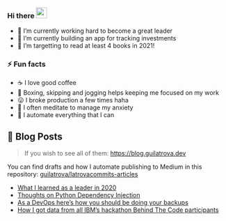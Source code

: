 ### Hi there <a href="https://www.gautamkrishnar.com/"><img src="https://media.giphy.com/media/hvRJCLFzcasrR4ia7z/giphy.gif" width="25px"></a>

- 🎯 I’m currently working hard to become a great leader
- 💱 I’m currently building an app for tracking investments
- 🌱 I’m targetting to read at least 4 books in 2021!

### ⚡ Fun facts

- ☕ I love good coffee
- 🥊 Boxing, skipping and jogging helps keeping me focused on my work
- 😛 I broke production a few times haha
- 🧘 I often meditate to manage my anxiety
- 🤖 I automate everything that I can


## 📝 Blog Posts

> If you wish to see all of them: https://blog.guilatrova.dev

You can find drafts and how I automate publishing to Medium in this repository: [guilatrova/latrovacommits-articles](https://github.com/guilatrova/latrovacommits-articles)

<!-- MEDIUM:START -->
- [What I learned as a leader in 2020](https://medium.com/@latrovacommits/what-i-learned-as-a-leader-in-2020-5523f7774019?source=rss-317db4527c7b------2)
- [Thoughts on Python Dependency Injection](https://medium.com/@latrovacommits/thoughts-on-python-dependency-injection-e0facc420888?source=rss-317db4527c7b------2)
- [As a DevOps here’s how you should be doing your backups](https://medium.com/@latrovacommits/as-a-devops-heres-how-you-should-be-doing-your-backups-f2ca3b5af71f?source=rss-317db4527c7b------2)
- [How I got data from all IBM’s hackathon Behind The Code participants](https://medium.com/@latrovacommits/how-i-got-data-from-all-ibms-hackathon-behind-the-code-participants-a9d1899a236?source=rss-317db4527c7b------2)
<!-- MEDIUM:END -->
